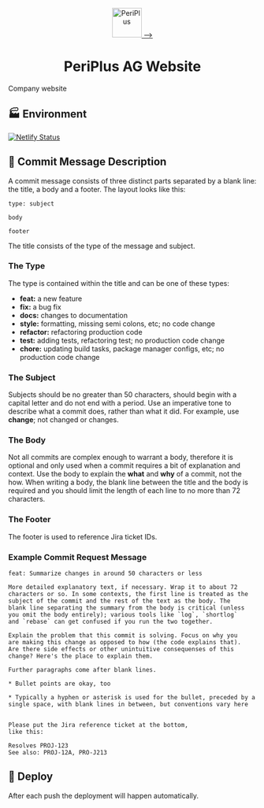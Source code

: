 <p align="center">
  <a href="https://www.periplus.ch">
    <img alt="PeriPlus" src="https://ppwebsite.netlify.com/img/icon.png" width="60" /> -->
  </a>
</p>
<h1 align="center">
  PeriPlus AG Website
</h1>

Company website

## :factory: Environment
[![Netlify Status](https://api.netlify.com/api/v1/badges/f0e1a1ed-7b87-43a7-b0f4-5470b8fb2ff1/deploy-status)](https://app.netlify.com/sites/ppwebsite/deploys)



## :scroll: Commit Message Description

A commit message consists of three distinct parts separated by a blank line: the title, a body and a footer. The layout looks like this:

```
type: subject

body

footer

```

The title consists of the type of the message and subject.

### The Type

The type is contained within the title and can be one of these types:

- **feat:** a new feature
- **fix:** a bug fix
- **docs:** changes to documentation
- **style:** formatting, missing semi colons, etc; no code change
- **refactor:** refactoring production code
- **test:** adding tests, refactoring test; no production code change
- **chore:** updating build tasks, package manager configs, etc; no production code change

### The Subject

Subjects should be no greater than 50 characters, should begin with a capital letter and do not end with a period.
Use an imperative tone to describe what a commit does, rather than what it did. For example, use **change**; not changed or changes.

### The Body

Not all commits are complex enough to warrant a body, therefore it is optional and only used when a commit requires a bit of explanation and context. Use the body to explain the **what** and **why** of a commit, not the how.
When writing a body, the blank line between the title and the body is required and you should limit the length of each line to no more than 72 characters.

### The Footer

The footer is used to reference Jira ticket IDs.

### Example Commit Request Message

```
feat: Summarize changes in around 50 characters or less

More detailed explanatory text, if necessary. Wrap it to about 72
characters or so. In some contexts, the first line is treated as the
subject of the commit and the rest of the text as the body. The
blank line separating the summary from the body is critical (unless
you omit the body entirely); various tools like `log`, `shortlog`
and `rebase` can get confused if you run the two together.

Explain the problem that this commit is solving. Focus on why you
are making this change as opposed to how (the code explains that).
Are there side effects or other unintuitive consequenses of this
change? Here's the place to explain them.

Further paragraphs come after blank lines.

* Bullet points are okay, too

* Typically a hyphen or asterisk is used for the bullet, preceded by a single space, with blank lines in between, but conventions vary here


Please put the Jira reference ticket at the bottom,
like this:

Resolves PROJ-123
See also: PROJ-12A, PRO-J213
```

## 💫 Deploy

After each push the deployment will happen automatically.
